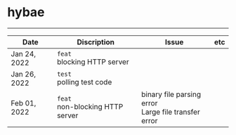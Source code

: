 # hybae

---



| Date         | Discription                            | Issue                                                    | etc  |
| ------------ | -------------------------------------- | -------------------------------------------------------- | ---- |
| Jan 24, 2022 | `feat`<br />  blocking HTTP server     |                                                          |      |
| Jan 26, 2022 | `test`<br />  polling test code        |                                                          |      |
| Feb 01, 2022 | `feat`<br />  non-blocking HTTP server | binary file parsing error<br />Large file transfer error |      |


